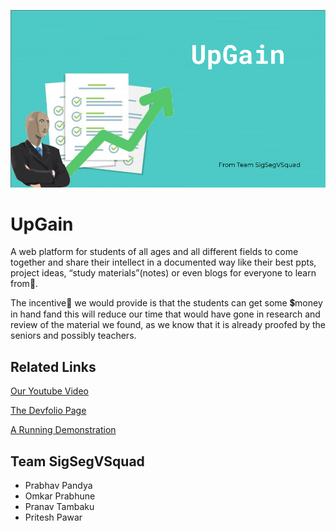 ![UpGain](https://github.com/SigSegvSquad/UpGain/blob/master/public/images/banner.png)
# UpGain

A web platform for students of all ages and all different fields to come together and share their intellect in a documented way like their best ppts, project ideas, “study materials”(notes) or even blogs for everyone to learn from📝.

The incentive💸 we would provide is that the students can get some 💲money in hand fand this will reduce our time that would have gone in research and review of the material we found, as we know that it is already proofed by the seniors and possibly teachers.



## Related Links

[Our Youtube Video](https://www.youtube.com/watch?v=HBrpIl_9ZCs)

[The Devfolio Page](https://devfolio.co/submissions/upgain-13a3)

[A Running Demonstration](https://upgaiin.glitch.me/)



## Team SigSegVSquad

* Prabhav Pandya
* Omkar Prabhune
* Pranav Tambaku
* Pritesh Pawar

